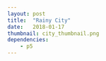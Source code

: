 ```yaml
---
layout: post
title:  "Rainy City"
date:   2018-01-17
thumbnail: city_thumbnail.png
dependencies:
    - p5
---
```


<div id="sketch-holder">
    <script type="text/javascript" src="drop.js"></script>
    <script type="text/javascript" src="sketch.js"></script>
</div>

